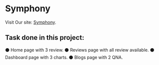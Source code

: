 # Symphony

Visit Our site: [Symphony](https://symphony-rkz.netlify.app/).

## Task done in this project:
⚫ Home page with 3 review.
⚫ Reviews page with all review available.
⚫ Dashboard page with 3 charts.
⚫ Blogs page with 2 QNA.

